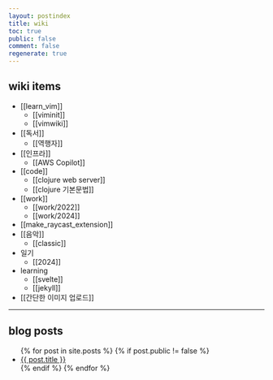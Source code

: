 ```yaml
---
layout: postindex
title: wiki
toc: true
public: false
comment: false
regenerate: true
---
```


## wiki items

- [[learn_vim]]
  - [[viminit]]
  - [[vimwiki]]
- [[독서]]
  - [[역행자]]
- [[인프라]]
  - [[AWS Copilot]]
- [[code]]
    - [[clojure web server]]
    - [[clojure 기본문법]]
- [[work]]
  - [[work/2022]]
  - [[work/2024]]
- [[make_raycast_extension]]
- [[음악]]
  - [[classic]]
- 일기
  - [[2024]]
- learning
  - [[svelte]]
  - [[jekyll]]
- [[간단한 이미지 업로드]]

---

## blog posts

<div>
    <ul>
{% for post in site.posts %}
    {% if post.public != false %}
        <li>
            <a class="post-link" href="{{ post.url | prepend: site.baseurl }}">
                {{ post.title }}
            </a>
        </li>
    {% endif %}
{% endfor %}
    </ul>
</div>
